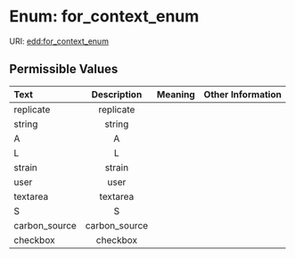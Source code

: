 
# Enum: for_context_enum



URI: [edd:for_context_enum](https://w3id.org/eddfor_context_enum)


## Permissible Values

| Text | Description | Meaning | Other Information |
| :--- | :---: | :---: | ---: |
| replicate | replicate |  |  |
| string | string |  |  |
| A | A |  |  |
| L | L |  |  |
| strain | strain |  |  |
| user | user |  |  |
| textarea | textarea |  |  |
| S | S |  |  |
| carbon_source | carbon_source |  |  |
| checkbox | checkbox |  |  |


